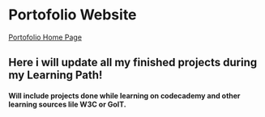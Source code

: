 # Portofolio Website

[Portofolio Home Page](https://m4tryxxx.github.io/greenLemon)

## Here i will update all my finished projects during my Learning Path!

#### Will include projects done while learning on codecademy and other learning sources lile W3C or GoIT.

